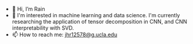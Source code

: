 ### <!-- <h2 align="center">Hi there, 👋 I'm Haoran! 😎</h2> -->

- 👋 Hi, I’m Rain
- 👀 I'm interested in machine learning and data science. I'm currently researching the application of tensor decomposition in CNN, and CNN interpretability with SVD. 
- 📫 How to reach me: jhr12578@g.ucla.edu

<!---
K0EKJE/K0EKJE is a ✨ special ✨ repository because its `README.md` (this file) appears on your GitHub profile.
You can click the Preview link to take a look at your changes.
--->

